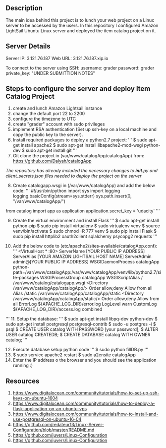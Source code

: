 ## Description
The main idea behind this project is to lunch your web project on a Linux server to be accessed by the users. In this repository I configured Amazon LightSail Ubuntu Linux server and deployed the item catalog project on it.
## Server Details
Server IP: 3.121.76.187
Web URL: 3.121.76.187.xip.io

To connect to the server using SSH:
 username: grader
 password: grader
 private_key: "UNDER SUBMITTION NOTES"

## Steps to configure the server and deploy Item Catalog Project
1. create and lunch Amazon Lightsail instance
2. change the default port 22 to 2200
3. configure the timezone to UTC
4. create "grader" account with sudo privileges
5. implement RSA authentication (Set up ssh-key on a local machine and copy the public key to the server).
6. Install required packages to deploy a python2.7 project:
  '''
  $ sudo apt-get install apache2
  $ sudo apt-get install libapache2-mod-wsgi python-dev
  $ sudo apt-get install git
  '''
7. Git clone the project in (var/www/catalogApp/catalogApp) from:
https://github.com/Dalyah/catalogApp

*The repository has already included the necessary changes to __init__.py and client_secrets.json files needed to deploy the project on the server*

8. Create catalogapp.wsgi in (/var/www/catalogApp) and add the below code:
'''
#!/usr/bin/python
import sys
import logging
logging.basicConfig(stream=sys.stderr)
sys.path.insert(0, "/var/www/catalogApp/")

from catalog import app as application
application.secret_key = 'udacity'
'''

9. Create the virtual environment and install Flask
'''
$ sudo apt-get install python-pip
$ sudo pip install virtualenv
$ sudo virtualenv venv
$ source venv/bin/activate
$ sudo chmod -R 777 venv
$ sudo pip install Flask
$ sudo pip install httplib2 oauth2client sqlalchemy psycopg2 requests
'''

10. Add the below code to (etc/apache2/sites-available/catalogApp.conf):
'''
<VirtualHost * :80>
    ServerName [YOUR PUBLIC IP ADDRESS]
    ServerAlias [YOUR AMAZON LIGHTSAIL HOST NAME]
    ServerAdmin admin@[YOUR PUBLIC IP ADDRESS]
    WSGIDaemonProcess catalogApp python-path=/var/www/catalogApp:/var/www/catalogApp/venv/lib/python2.7/site-packages
    WSGIProcessGroup catalogApp
    WSGIScriptAlias / /var/www/catalog/catalogapp.wsgi
    <Directory /var/www/catalogApp/catalogApp/>
        Order allow,deny
        Allow from all
    </Directory>
    Alias /static /var/www/catalogApp/catalogApp/static
    <Directory /var/www/catalogApp/catalogApp/static/>
        Order allow,deny
        Allow from all
    </Directory>
    ErrorLog ${APACHE_LOG_DIR}/error.log
    LogLevel warn
    CustomLog ${APACHE_LOG_DIR}/access.log combined
</VirtualHost>
'''
11. Setup the database:
'''
$ sudo apt-get install libpq-dev python-dev
$ sudo apt-get install postgresql postgresql-contrib
$ sudo -u postgres -i
$ psql
$ CREATE USER catalog WITH PASSWORD [your password];
$ ALTER USER catalog CREATEDB;
$ CREATE DATABASE catalog WITH OWNER catalog;
'''

12. Execute database setup python code
'''
$ sudo python fillDB.py
'''
13. $ sudo service apache2 restart
$ sudo a2ensite catalogApp
14. Enter the IP address o the browser and you should see the application running :)

## Resources
1. https://www.digitalocean.com/community/tutorials/how-to-set-up-ssh-keys-on-ubuntu-1604
2. https://www.digitalocean.com/community/tutorials/how-to-deploy-a-flask-application-on-an-ubuntu-vps
3. https://www.digitalocean.com/community/tutorials/how-to-install-and-use-postgresql-on-ubuntu-16-04
4. https://github.com/redateur13/Linux-Server-Configuration/blob/master/README.md
5. https://github.com/juvers/Linux-Configuration
6. https://github.com/juvers/Linux-Configuration
